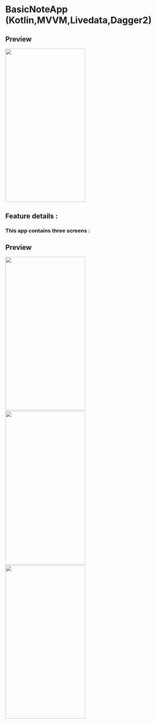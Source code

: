# BasicNoteApp (Kotlin,MVVM,Livedata,Dagger2)

## Preview
<img src="NoteApp.gif" width="250" height="480"/> &nbsp;&nbsp;

## Feature details :

### This app contains three screens : 
## Preview
<img src="NoteApp.gif" width="250" height="480"/> &nbsp;&nbsp;
<img src="NoteApp.gif" width="250" height="480"/> &nbsp;&nbsp;
<img src="NoteApp.gif" width="250" height="480"/> &nbsp;&nbsp;
